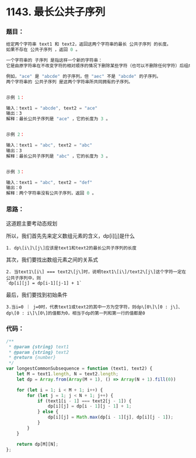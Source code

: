 # 1143. 最长公共子序列

### 题目：

```javascript
给定两个字符串 text1 和 text2，返回这两个字符串的最长 公共子序列 的长度。
如果不存在 公共子序列 ，返回 0 。

一个字符串的 子序列 是指这样一个新的字符串：
它是由原字符串在不改变字符的相对顺序的情况下删除某些字符（也可以不删除任何字符）后组成的新字符串。

例如，"ace" 是 "abcde" 的子序列，但 "aec" 不是 "abcde" 的子序列。
两个字符串的 公共子序列 是这两个字符串所共同拥有的子序列。


示例 1：

输入：text1 = "abcde", text2 = "ace" 
输出：3  
解释：最长公共子序列是 "ace" ，它的长度为 3 。


示例 2：

输入：text1 = "abc", text2 = "abc"
输出：3
解释：最长公共子序列是 "abc" ，它的长度为 3 。


示例 3：

输入：text1 = "abc", text2 = "def"
输出：0
解释：两个字符串没有公共子序列，返回 0 。
```



### 思路：

这道题主要考动态规划

所以，我们首先先来定义数组元素的含义，dp\[i\]\[j\]是什么

    1. dp\[i\]\[j\]应该是text1和text2的最长公共子序列的长度

其次，我们要找出数组元素之间的关系式

    2. 当text1\[i\] === text2\[j\]时，说明text1\[i\]/text2\[j\]这个字符一定在公共子序列中，则  
    `dp[i][j] = dp[i-1][j-1] + 1`

最后，我们要找到初始条件

    3.当i=0 ｜ j=0时，代表text1或text2的其中一方为空字符，则dp\[0\]\[0 : j\]、dp\[0 : i\]\[0\]的值都为0，相当于dp的第一列和第一行的值都是0





### 代码：

```javascript
/**
 * @param {string} text1
 * @param {string} text2
 * @return {number}
 */
var longestCommonSubsequence = function (text1, text2) {
    let M = text1.length, N = text2.length;
    let dp = Array.from(Array(M + 1), () => Array(N + 1).fill(0))

    for (let i = 1; i < M + 1; i++) {
        for (let j = 1; j < N + 1; j++) {
            if (text1[i - 1] === text2[j - 1]) {
                dp[i][j] = dp[i - 1][j - 1] + 1;
            } else {
                dp[i][j] = Math.max(dp[i - 1][j], dp[i][j - 1]);
            }
        }
    }

    return dp[M][N];
};
```



